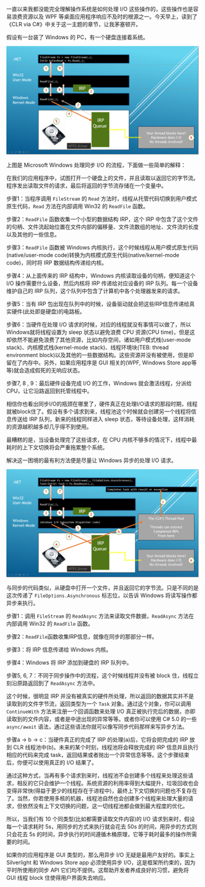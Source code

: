 一直以来我都没能完全理解操作系统是如何处理 I/O 这些操作的，这些操作也是容易浪费资源以及 WPF 等桌面应用程序响应不及时的根源之一。今天早上，读到了《CLR via C#》中关于这一主题的章节，让我茅塞顿开。

假设有一台装了 Windows 的 PC，有一个硬盘连接着系统。

![同步流程](../file/2013/10/windows-sync-process.png "同步流程")

上图是 Microsoft Windows 处理同步 I/O 的流程，下面做一些简单的解释：

在我们的应用程序中，试图打开一个硬盘上的文件，并且读取以返回它的字节流。程序发出读取文件的请求，最后将返回的字节流存储在一个变量中。

步骤1：当程序调用 `FileStream` 的 `Read` 方法时，线程从托管代码切换到用户模式原生代码，`Read` 方法在内部调用 Win32 的 `ReadFile` 函数。

步骤2：`ReadFile` 函数收集一个小型的数据结构 IRP，这个 IRP 中包含了这个文件的句柄、文件流起始位置在文件内部的偏移量、文件流数组的地址、文件流的长度以及其他的一些信息。

步骤3：`ReadFile` 函数被 Windows 内核执行，这个时候线程从用户模式原生代码(native/user-mode code)转换为内核模式原生代码(native/kernel-mode code)，同时将 IRP 数据结构传递给内核。

步骤4：从上面传来的 IRP 结构中，Windows 内核读取设备的句柄，便知道这个 I/O 操作需要什么设备，然后内核将 IRP 传递给对应设备的 IRP 队列。每一个设备维护自己的 IRP 队列，这个队列中包含了计算机中各个处理器发来的请求。

步骤5：当有 IRP 包出现在队列中的时候，设备驱动就会把这些IRP信息传递给真实硬件(此处即是硬盘)的电路板。

步骤6：当硬件在处理 I/O 请求的时候，对应的线程就没有事情可以做了，所以Windows就将线程设置为 sleep 状态以避免浪费 CPU 资源(CPU time)，但是这却依然不能避免浪费了其他资源，比如内存空间，诸如用户模式栈(user-mode stack)、内核模式栈(kernel-mode stack)、线程环境块(TEB: thread environment block)以及其他的一些数据结构。这些资源并没有被使用，但是却留在了内存中。另外，如果应用程序是 GUI 相关的(WPF, Windows Store app等等)就会造成假死的无响应状态。

步骤7, 8 , 9：最后硬件设备完成 I/O 的工作，Windows 就会激活线程，分派给 CPU，让它沿路返回到托管线程中。

相信你也看出同步I/O的瓶颈在哪里了，硬件真正在处理I/O请求的那段时期，线程就被block住了。假设有多个请求到来，线程池这个时候就会创建另一个线程将信息传送给 IRP 队列，新来的线程同样进入 sleep 状态，等待设备处理，这样消耗的资源越积越多却几乎得不到使用。

最糟糕的是，当设备处理完了这些请求，在 CPU 内核不够多的情况下，线程中最耗时的上下文切换将会严重拖累整个系统。

解决这一困境的最有利方法便是尽量让 Windows 异步的处理 I/O 请求。

![异步流程](../file/2013/10/windows-async-process.png "异步流程")

与同步的代码类似，从硬盘中打开一个文件，并且返回它的字节流。只是不同的是这次传递了 `FileOptions.Asynchronous` 标志位，以告诉 Windows 将读写操作都异步来执行。

步骤1：调用 `FileStream` 的 `ReadAsync` 方法来读取文件数据，`ReadAsync` 方法在内部调用 Win32 的 `ReadFile` 函数。

步骤2：`ReadFile`函数收集IRP信息，就像在同步的那部分一样。

步骤3：将 IRP 信息传递给 Windows 内核。

步骤4：Windows 将 IRP 添加到硬盘的 IRP 队列中。

步骤5, 6, 7：不同于同步操作中的流程，这个时候线程并没有被 block 住，线程立刻沿原路返回到了 `ReadAsync` 方法中。

这个时候，很明显 IRP 并没有被真实的硬件所处理，所以返回的数据其实并不是读取到的文件字节流，返回类型为一个 `Task` 对象。通过这个对象，你可以调用 `ContinueWith` 方法来注册一个回调函数来处理 I/O 真正被执行完后的数据，亦即读取到的文件内容，或者是中途出现的异常等等。或者你可以使用 C# 5.0 的一些  `async/await` 语法，通过这些语法你就可以像写同步代码那样来写异步方法。

步骤a → b → c：当硬件真正的完成了 IRP 的处理(a)后，它将会把完成的 IRP 放到 CLR 线程池中(b)。未来的某个时刻，线程池将会释放完成的 IRP 信息并且执行相应的代码来完成 task，返回结果或者抛出一个异常信息等等。这个步骤结束后，你便可以使用真正的 I/O 结果了。

通过这种方式，当再有多个请求到来时，线程池不会创建多个线程来处理这些请求，相反的它只会维护一个线程。系统资源的利用率得到大幅提升，垃圾回收也会变得非常快(得益于更少的线程存在于进程中)，最终上下文切换的问题也不复存在了。当然，你若使用多核的机器，线程池自然也会创建多个线程来处理大量的请求，但依然没有上下文切换的问题，这一切线程池都会做到最大程度的优化。

所以，当我们有 10 个同类型(比如都需要读取文件内容)的 I/O 请求到来时，假设每一个请求耗时 5s，用同步的方式来执行就会花去 50s 的时间，用异步的方式则只会花去 5s 的时间，异步执行的时间遵循木桶原理，它等于耗时最多的操作所需要的时间。

如果你的应用程序是 GUI 类型的，那么用异步 I/O 无疑是最用户友好的。事实上 Silverlight 和 Windows Store app 必须使用异步 I/O，这是框架所约束的，因为平时所使用的同步 API 它们均不提供。这帮助开发者养成良好的习惯，避免将 GUI 线程 block 住使得用户界面失去响应。